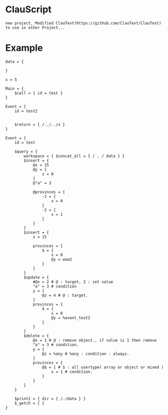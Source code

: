 # ClauScript
    new project, Modified ClauText(https://github.com/ClauText/ClauText) to use in other Project...

# Example 
    
    data = {

    }

    x = 5

    Main = {
        $call = { id = test } 
    }

    Event = {
        id = test2


        $return = { /../../x }
    }	

    Event = {
        id = test

        $query = {
            workspace = { $concat_all = { / . / data } }
            $insert = {
                @x = 15
                @y = {
                    z = 0
                } 
                @"a" = 3

                @provinces = {
                    -1 = {
                        x = 0
                    }
                    -2 = {
                        x = 1
                    }
                }
            }
            $insert = {
                x = 15

                provinces = {
                    $ = {
                        x = 0
                        @y = wow2
                    }
                }
            }
            $update = {
                #@x = 2 # @ : target, 2 : set value
                "a" = 3 # condition
                y = {
                    @z = 4 # @ : target.
                }
                provinces = {
                    $ = {
                        x = 0
                        @y = %event_test2
                    }
                }
            }
            $delete = {
                @x = 1 # @ : remove object., if value is 1 then remove
                "a" = 3 # condition.
                y = {
                    @z = %any # %any : condition - always.
                }
                provinces = {
                    @$ = { # $ : all usertype( array or object or mixed )
                        x = 1 # condition.
                    }
                }
            }
        }

        $print2 = { dir = { /./data } }
        $_getch = { }
    }

